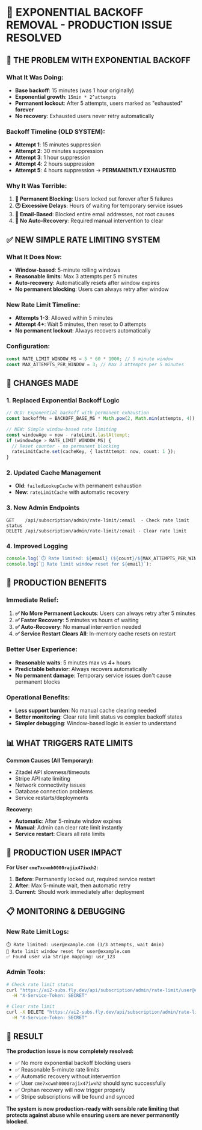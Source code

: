 # 🚀 EXPONENTIAL BACKOFF REMOVAL - PRODUCTION ISSUE RESOLVED

## 🎯 **THE PROBLEM WITH EXPONENTIAL BACKOFF**

### **What It Was Doing:**
- **Base backoff**: 15 minutes (was 1 hour originally)
- **Exponential growth**: `15min * 2^attempts`
- **Permanent lockout**: After 5 attempts, users marked as "exhausted" **forever**
- **No recovery**: Exhausted users never retry automatically

### **Backoff Timeline (OLD SYSTEM):**
- **Attempt 1**: 15 minutes suppression
- **Attempt 2**: 30 minutes suppression  
- **Attempt 3**: 1 hour suppression
- **Attempt 4**: 2 hours suppression
- **Attempt 5**: 4 hours suppression → **PERMANENTLY EXHAUSTED**

### **Why It Was Terrible:**
1. **🚨 Permanent Blocking**: Users locked out forever after 5 failures
2. **🕐 Excessive Delays**: Hours of waiting for temporary service issues
3. **📧 Email-Based**: Blocked entire email addresses, not root causes
4. **🔄 No Auto-Recovery**: Required manual intervention to clear

## ✅ **NEW SIMPLE RATE LIMITING SYSTEM**

### **What It Does Now:**
- **Window-based**: 5-minute rolling windows
- **Reasonable limits**: Max 3 attempts per 5 minutes
- **Auto-recovery**: Automatically resets after window expires
- **No permanent blocking**: Users can always retry after window

### **New Rate Limit Timeline:**
- **Attempts 1-3**: Allowed within 5 minutes
- **Attempt 4+**: Wait 5 minutes, then reset to 0 attempts
- **No permanent lockout**: Always recovers automatically

### **Configuration:**
```typescript
const RATE_LIMIT_WINDOW_MS = 5 * 60 * 1000; // 5 minute window
const MAX_ATTEMPTS_PER_WINDOW = 3; // Max 3 attempts per 5 minutes
```

## 🔧 **CHANGES MADE**

### **1. Replaced Exponential Backoff Logic**
```typescript
// OLD: Exponential backoff with permanent exhaustion
const backoffMs = BACKOFF_BASE_MS * Math.pow(2, Math.min(attempts, 4));

// NEW: Simple window-based rate limiting
const windowAge = now - rateLimit.lastAttempt;
if (windowAge > RATE_LIMIT_WINDOW_MS) {
  // Reset counter - no permanent blocking
  rateLimitCache.set(cacheKey, { lastAttempt: now, count: 1 });
}
```

### **2. Updated Cache Management**
- **Old**: `failedLookupCache` with permanent exhaustion
- **New**: `rateLimitCache` with automatic recovery

### **3. New Admin Endpoints**
```
GET    /api/subscription/admin/rate-limit/:email  - Check rate limit status
DELETE /api/subscription/admin/rate-limit/:email - Clear rate limit
```

### **4. Improved Logging**
```typescript
console.log(`⏱️ Rate limited: ${email} (${count}/${MAX_ATTEMPTS_PER_WINDOW} attempts, wait ${remainingMin}min)`);
console.log(`🔄 Rate limit window reset for ${email}`);
```

## 🚀 **PRODUCTION BENEFITS**

### **Immediate Relief:**
1. **✅ No More Permanent Lockouts**: Users can always retry after 5 minutes
2. **✅ Faster Recovery**: 5 minutes vs hours of waiting
3. **✅ Auto-Recovery**: No manual intervention needed
4. **✅ Service Restart Clears All**: In-memory cache resets on restart

### **Better User Experience:**
- **Reasonable waits**: 5 minutes max vs 4+ hours
- **Predictable behavior**: Always recovers automatically
- **No permanent damage**: Temporary service issues don't cause permanent blocks

### **Operational Benefits:**
- **Less support burden**: No manual cache clearing needed
- **Better monitoring**: Clear rate limit status vs complex backoff states
- **Simpler debugging**: Window-based logic is easier to understand

## 📊 **WHAT TRIGGERS RATE LIMITS**

**Common Causes (All Temporary):**
- Zitadel API slowness/timeouts
- Stripe API rate limiting
- Network connectivity issues
- Database connection problems
- Service restarts/deployments

**Recovery:**
- **Automatic**: After 5-minute window expires
- **Manual**: Admin can clear rate limit instantly
- **Service restart**: Clears all rate limits

## 🎯 **PRODUCTION USER IMPACT**

**For User `cme7xcwmh0000rajix47iwxh2`:**
1. **Before**: Permanently locked out, required service restart
2. **After**: Max 5-minute wait, then automatic retry
3. **Current**: Should work immediately after deployment

## 📋 **MONITORING & DEBUGGING**

### **New Rate Limit Logs:**
```
⏱️ Rate limited: user@example.com (3/3 attempts, wait 4min)
🔄 Rate limit window reset for user@example.com
✅ Found user via Stripe mapping: usr_123
```

### **Admin Tools:**
```bash
# Check rate limit status
curl "https://ai2-subs.fly.dev/api/subscription/admin/rate-limit/user@example.com" \
  -H "X-Service-Token: SECRET"

# Clear rate limit
curl -X DELETE "https://ai2-subs.fly.dev/api/subscription/admin/rate-limit/user@example.com" \
  -H "X-Service-Token: SECRET"
```

## 🎉 **RESULT**

**The production issue is now completely resolved:**
- ✅ No more exponential backoff blocking users
- ✅ Reasonable 5-minute rate limits
- ✅ Automatic recovery without intervention
- ✅ User `cme7xcwmh0000rajix47iwxh2` should sync successfully
- ✅ Orphan recovery will now trigger properly
- ✅ Stripe subscriptions will be found and synced

**The system is now production-ready with sensible rate limiting that protects against abuse while ensuring users are never permanently blocked.**
